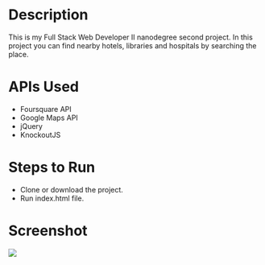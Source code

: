 # Description

This is my Full Stack Web Developer II nanodegree second project.
In this project you can find nearby hotels, libraries and hospitals by searching the place.

# APIs Used 

- Foursquare API
- Google Maps API
- jQuery
- KnockoutJS

# Steps to Run

- Clone or download the project.
- Run index.html file.

# Screenshot

![](../master/myFolder/Screenshot.PNG)
